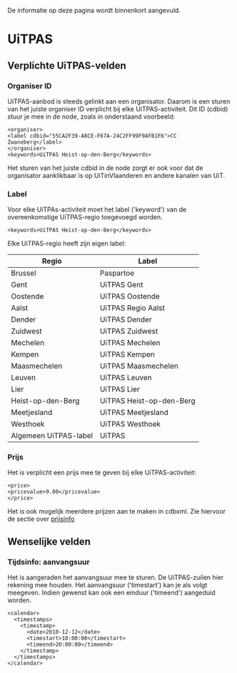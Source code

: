 ---
---

De informatie op deze pagina wordt binnenkort aangevuld.

# UiTPAS
## Verplichte UiTPAS-velden

### Organiser ID

UiTPAS-aanbod is steeds gelinkt aan een organisator. Daarom is een sturen van het juiste organiser ID verplicht bij elke UiTPAS-activiteit. Dit ID (cdbid) stuur je mee in de node, zoals in onderstaand voorbeeld:

```
<organiser>
<label cdbid="55CA2F39-A8CE-F67A-24C2FF99F9AFB1F6">CC Zwaneberg</label>
</organiser>
<keywords>UiTPAS Heist-op-den-Berg</keywords>
```

Het sturen van het juiste cdbid in de node zorgt er ook voor dat de organisator aanklikbaar is op UiTinVlaanderen en andere kanalen van UiT. 

### Label

Voor elke UiTPAs-activiteit moet het label ('keyword') van de overeenkomstige UiTPAS-regio toegevoegd worden.

```<keywords>UiTPAS Heist-op-den-Berg</keywords>```

Elke UiTPAS-regio heeft zijn eigen label:

| Regio | Label | 
| -- | -- |
| Brussel | Paspartoe | 
| Gent | UiTPAS Gent | 
| Oostende | UiTPAS Oostende | 
| Aalst | UiTPAS Regio Aalst  |
| Dender | UiTPAS Dender |
| Zuidwest | UiTPAS Zuidwest |
| Mechelen | UiTPAS Mechelen |
| Kempen | UiTPAS Kempen |
| Maasmechelen | UiTPAS Maasmechelen |
| Leuven | UiTPAS Leuven |
| Lier | UiTPAS Lier |
| Heist-op-den-Berg | UiTPAS Heist-op-den-Berg |
| Meetjesland | UiTPAS Meetjesland |
| Westhoek | UiTPAS Westhoek |
| Algemeen UiTPAS-label | UiTPAS  |

### Prijs

Het is verplicht een prijs mee te geven bij elke UiTPAS-activiteit:

```
<price>
<pricevalue>9.00</pricevalue>
</price>
```

Het is ook mogelijk meerdere prijzen aan te maken in cdbxml. Zie hiervoor de sectie over [prijsinfo](http://documentatie.uitdatabank.be/content/cdbxml/latest/tipsentricks/prijsinfo/)

## Wenselijke velden
### Tijdsinfo: aanvangsuur

Het is aangeraden het aanvangsuur mee te sturen. De UiTPAS-zuilen hier rekening mee houden.
Het aanvangsuur ('timestart') kan je als volgt meegeven.
Indien gewenst kan ook een einduur ('timeend') aangeduid worden.

```
<calendar>
  <timestamps>
    <timestamp>
      <date>2010-12-12</date>
      <timestart>18:00:00</timestart>
      <timeend>20:00:00</timeend>
    </timestamp>
  </timestamps>
</calendar>
```
